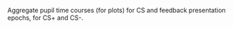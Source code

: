 Aggregate pupil time courses (for plots) for CS and feedback presentation epochs, for CS+ and CS-. 
